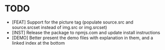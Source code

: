 TODO
====

* [FEAT] Support for the picture tag (populate source.src and source.srcset instead of img.src or img.srcset)
* [INST] Release the package to npmjs.com and update install instructions
* [DEMO] Better present the demo files with explanation in them, and a linked index at the bottom